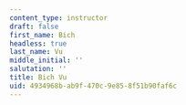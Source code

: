 ```yaml
---
content_type: instructor
draft: false
first_name: Bich
headless: true
last_name: Vu
middle_initial: ''
salutation: ''
title: Bich Vu
uid: 4934968b-ab9f-470c-9e85-8f51b90faf6c
---
```


